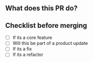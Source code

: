 ## What does this PR do?

## Checklist before merging

- [ ] If its a core feature
- [ ] Will this be part of a product update
- [ ] If its a fix
- [ ] If its a refactor
